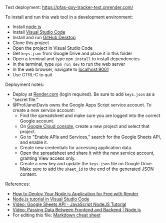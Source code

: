 Test deployment: https://pfas-gov-tracker-test.onrender.com/

To install and run this web tool in a development environment:
- Install [node.js](https://nodejs.org/en/download)
- Install [Visual Studio Code](https://code.visualstudio.com/download)
- Install and run [GitHub Desktop](https://desktop.github.com/)  
- Clone this project
- Open the project in Visual Studio Code
- Get `keys.json` from Google Drive and place it in this folder
- Open a terminal and type `npm install` to install dependencies
- In the terminal, type `npm run dev` to run the web server
- In the web browser, navigate to [localhost:9001](http://localhost:9001)
- Use CTRL-C to quit

Deployment notes:
- Deploy at [Render.com](https://dashboard.render.com) (login required). Be sure to add `keys.json` as a "secret file."
- @ProfJanetDavis owns the Google Apps Script service account. To create a new service account:
  - Find the spreadsheet and make sure you are logged into the correct Google account.
  - On [Google Cloud console](https://console.cloud.google.com), create a new project and select that project.
  - Go to "Enable APIs and Services," search for the Google Sheets API, and enable it.
  - Create new credentials for accessing application data.
  - Open the spreadsheet and share it with the new service account, granting View access only.
  - Create a new key and update the `keys.json` file on Google Drive. Make sure to add the `sheet_id` to the end of the generated JSON content.

References:
- [How to Deploy Your Node.js Application for Free with Render](https://www.freecodecamp.org/news/how-to-deploy-nodejs-application-with-render/)
- [Node.js tutorial in Visual Studio Code](https://code.visualstudio.com/docs/nodejs/nodejs-tutorial)
- [Video: Google Sheets API - JavaScript NodeJS Tutorial](https:/youtu.be/MiPpQzW_ya0)
- [Video: Passing Data Between Frontend and Backend | Node.js](https://www.youtube.com/watch?v=5TxF9PQaq4U&ab_channel=Smoljames)
- For editing this file: [Markdown cheat sheet](https://github.com/adam-p/markdown-here/wiki/Markdown-Cheatsheet)

